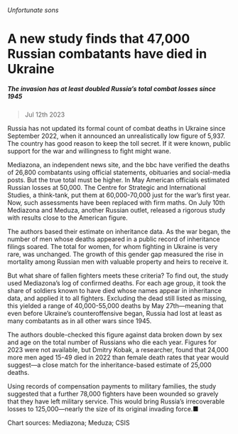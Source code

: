 ###### Unfortunate sons
# A new study finds that 47,000 Russian combatants have died in Ukraine 
##### The invasion has at least doubled Russia’s total combat losses since 1945 
> Jul 12th 2023 



Russia has not updated its formal count of combat deaths in Ukraine since September 2022, when it announced an unrealistically low figure of 5,937. The country has good reason to keep the toll secret. If it were known, public support for the war and willingness to fight might wane.
Mediazona, an independent news site, and the bbc have verified the deaths of 26,800 combatants using official statements, obituaries and social-media posts. But the true total must be higher. In May American officials estimated Russian losses at 50,000. The Centre for Strategic and International Studies, a think-tank, put them at 60,000-70,000 just for the war’s first year. Now, such assessments have been replaced with firm maths. On July 10th Mediazona and Meduza, another Russian outlet, released a rigorous study with results close to the American figure.


The authors based their estimate on inheritance data. As the war began, the number of men whose deaths appeared in a public record of inheritance filings soared. The total for women, for whom fighting in Ukraine is very rare, was unchanged. The growth of this gender gap measured the rise in mortality among Russian men with valuable property and heirs to receive it.
But what share of fallen fighters meets these criteria? To find out, the study used Mediazona’s log of confirmed deaths. For each age group, it took the share of soldiers known to have died whose names appear in inheritance data, and applied it to all fighters. Excluding the dead still listed as missing, this yielded a range of 40,000-55,000 deaths by May 27th—meaning that even before Ukraine’s counteroffensive began, Russia had lost at least as many combatants as in all other wars since 1945.


The authors double-checked this figure against data broken down by sex and age on the total number of Russians who die each year. Figures for 2023 were not available, but Dmitry Kobak, a researcher, found that 24,000 more men aged 15-49 died in 2022 than female death rates that year would suggest—a close match for the inheritance-based estimate of 25,000 deaths.
Using records of compensation payments to military families, the study suggested that a further 78,000 fighters have been wounded so gravely that they have left military service. This would bring Russia’s irrecoverable losses to 125,000—nearly the size of its original invading force.■
Chart sources: Mediazona; Meduza; CSIS
